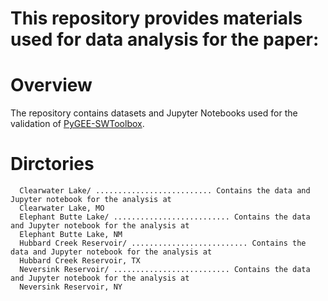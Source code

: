 # This repository provides materials used for data analysis for the paper: <add a link here>

Overview
========

The repository contains datasets and Jupyter Notebooks used for the validation of [PyGEE-SWToolbox](https://github.com/collinsowusu/PyGEE-SWToolbox).

Dirctories
==========
``` 
  Clearwater Lake/ .......................... Contains the data and Jupyter notebook for the analysis at 
  Clearwater Lake, MO  
  Elephant Butte Lake/ .......................... Contains the data and Jupyter notebook for the analysis at 
  Elephant Butte Lake, NM  
  Hubbard Creek Reservoir/ .......................... Contains the data and Jupyter notebook for the analysis at 
  Hubbard Creek Reservoir, TX 
  Neversink Reservoir/ .......................... Contains the data and Jupyter notebook for the analysis at 
  Neversink Reservoir, NY 
```

